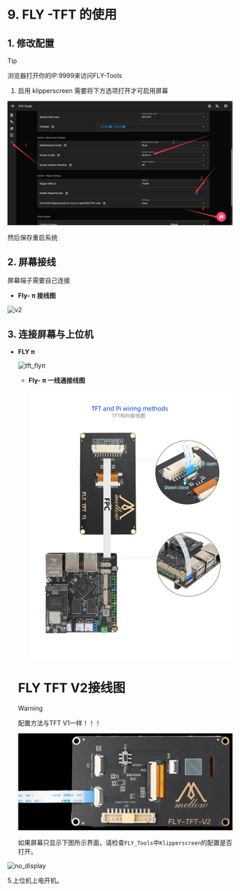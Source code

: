 # 9. FLY -TFT 的使用

## 1. 修改配置

> [!TIP]
> 浏览器打开你的IP:9999来访问FLY-Tools

1. 启用 klipperscreen 需要将下方选项打开才可启用屏幕

![kp](../../images/boards/fly_pi/kp.png)

然后保存重启系统

## 2. 屏幕接线

屏幕端子需要自己连接

* **Fly- π 接线图**

![v2](../../images/boards/fly_pi/v2.png)



## 3. 连接屏幕与上位机

* **FLY π**

  ![tft_flyπ](../../images/boards/fly_pi/tft_flyπ.png)

  * **Fly- π 一线通接线图**

    ![tft](../../images/boards/fly_pi/tft.jpg)

  
  
  # FLY TFT V2接线图
  
  > [!Warning]
  >
  > 配置方法与TFT V1一样！！！
  
  
  
  ![pi-v2](../../images/adv/tftv2.jpg)
  
  如果屏幕只显示下图所示界面，请检查``FLY_Tools``中``Klipperscreen``的配置是否打开。

![no_display](../../images/boards/fly_pi/no_display.png)

5.上位机上电开机。

